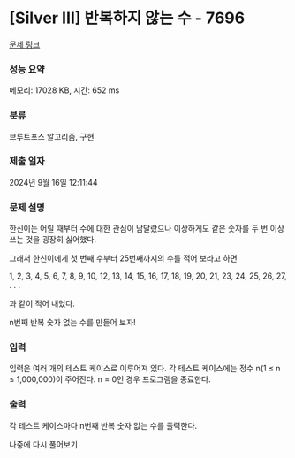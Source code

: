 # [Silver III] 반복하지 않는 수 - 7696

[문제 링크](https://www.acmicpc.net/problem/7696)

### 성능 요약

메모리: 17028 KB, 시간: 652 ms

### 분류

브루트포스 알고리즘, 구현

### 제출 일자

2024년 9월 16일 12:11:44

### 문제 설명

<p>한신이는 어릴 때부터 수에 대한 관심이 남달랐으나 이상하게도 같은 숫자를 두 번 이상 쓰는 것을 굉장히 싫어했다.</p>

<p>그래서 한신이에게 첫 번째 수부터 25번째까지의 수를 적어 보라고 하면</p>

<p>1, 2, 3, 4, 5, 6, 7, 8, 9, 10, 12, 13, 14, 15, 16, 17, 18, 19, 20, 21, 23, 24, 25, 26, 27, . . .</p>

<p>과 같이 적어 내었다.</p>

<p>n번째 반복 숫자 없는 수를 만들어 보자!</p>

### 입력

 <p>입력은 여러 개의 테스트 케이스로 이루어져 있다. 각 테스트 케이스에는 정수 n(1 ≤ n ≤ 1,000,000)이 주어진다. n = 0인 경우 프로그램을 종료한다.</p>

### 출력

 <p>각 테스트 케이스마다 n번째 반복 숫자 없는 수를 출력한다.</p>

나중에 다시 풀어보기

